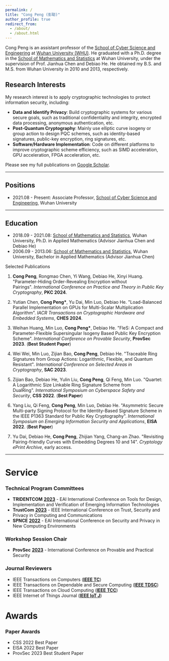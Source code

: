 ```yaml
---
permalink: /
title: "Cong Peng (彭聪)"
author_profile: true
redirect_from: 
  - /about/
  - /about.html
---
```


Cong Peng is an assistant professor of the [School of Cyber Science and Engineering](https://cse.whu.edu.cn/) at [Wuhan University (WHU)](https://en.whu.edu.cn/). He graduated with a Ph.D. degree in the [School of Mathematics and Statistics](https://maths.whu.edu.cn/) at Wuhan University, under the supervision of Prof. Jianhua Chen and Debiao He. He obtained my B.S. and M.S. from Wuhan University in 2010 and 2013, respectively.

## Research Interests

My research interest is to apply cryptographic technologies to protect information security, including:
 - **Data and Identify Privacy**: Build cryptographic systems for various secure goals, such as traditional confidentiality and integrity, encrypted data processing, anonymous authentication, etc.
 - **Post-Quantum Cryptography**: Mainly use elliptic curve isogeny or group action to design PQC schemes, such as identity-based signatures, public-key encryption, ring signatures, etc.
 - **Software/Hardware Implementation**: Code on different platforms to improve cryptographic scheme efficiency, such as SIMD acceleration, GPU acceleration, FPGA acceleration, etc.

Please see my full publications on  [‪Google Scholar](https://scholar.google.com/citations?user=iUdr3DIAAAAJ&hl=zh-CN).

---
## Positions

- 2021.08 - Present: Associate Professor, [School of Cyber Science and Engineering](https://cse.whu.edu.cn/), Wuhan University

---
## Education

- 2018.09 - 2021.08: [School of Mathematics and Statistics](https://maths.whu.edu.cn/), Wuhan University, Ph.D. in Applied Mathematics (Advisor Jianhua Chen and Debiao He)
- 2006.09 - 2013.06: [School of Mathematics and Statistics](https://maths.whu.edu.cn/), Wuhan University, Bachelor in Applied Mathematics (Advisor Jianhua Chen)

Selected Publications

1. **Cong Peng**, Rongmao Chen, Yi Wang, Debiao He, Xinyi Huang. "Parameter-Hiding Order-Revealing Encryption without Pairings". _International Conference on Practice and Theory in Public Key Cryptography_, **PKC 2024**.

2. Yutian Chen, **Cong Peng\***, Yu Dai, Min Luo, Debiao He. "Load-Balanced Parallel Implementation on GPUs for Multi-Scalar Multiplication Algorithm". _IACR Transactions on Cryptographic Hardware and Embedded Systems_, **CHES 2024**.

3. Weihan Huang, Min Luo, **Cong Peng\***, Debiao He. "FleS: A Compact and Parameter-Flexible Supersingular Isogeny Based Public Key Encryption Scheme". _International Conference on Provable Security_, **ProvSec 2023**. (**Best Student Paper**)

4. Wei Wei, Min Luo, Zijian Bao, **Cong Peng**, Debiao He. "Traceable Ring Signatures from Group Actions: Logarithmic, Flexible, and Quantum Resistant". _International Conference on Selected Areas in Cryptography_, **SAC 2023**.

5. Zijian Bao, Debiao He, Yulin Liu, **Cong Peng**, Qi Feng, Min Luo. "Quartet: A Logarithmic Size Linkable Ring Signature Scheme from DualRing". _International Symposium on Cyberspace Safety and Security_, **CSS 2022**. (**Best Paper**)

6. Yang Liu, Qi Feng, **Cong Peng**, Min Luo, Debiao He. "Asymmetric Secure Multi-party Signing Protocol for the Identity-Based Signature Scheme in the IEEE P1363 Standard for Public Key Cryptography". _International Symposium on Emerging Information Security and Applications_, **EISA 2022**. (**Best Paper**)

7. Yu Dai, Debiao He, **Cong Peng**, Zhijian Yang, Chang-an Zhao. "Revisiting Pairing-friendly Curves with Embedding Degrees 10 and 14". _Cryptology ePrint Archive_, early access.

---
# Service


### Technical Program Committees

- **TRIDENTCOM** [**2023**](https://tridentcom.eai-conferences.org/2023/) - EAI International Conference on Tools for Design, Implementation and Verification of Emerging Information Technologies
- **TrustCom** [**2023**](https://hpcn.exeter.ac.uk/trustcom2023/index.php) - IEEE International Conference on Trust, Security and Privacy in Computing and Communications
- **SPNCE** [**2022**](https://spnce.eai-conferences.org/2022/) - EAI International Conference on Security and Privacy in New Computing Environments

### Workshop Session Chair

- **ProvSec** [**2023**](https://provsec2023.github.io/ProvSec2023/#) - International Conference on Provable and Practical Security

### Journal Reviewers

- IEEE Transactions on Computers ([**IEEE TC**](https://ieeexplore.ieee.org/xpl/RecentIssue.jsp?punumber=12))
- IEEE Transactions on Dependable and Secure Computing ([**IEEE TDSC**](https://ieeexplore.ieee.org/xpl/RecentIssue.jsp?punumber=8858))
- IEEE Transactions on Cloud Computing ([**IEEE TCC**](https://ieeexplore.ieee.org/xpl/RecentIssue.jsp?punumber=6245519))
- IEEE Internet of Things Journal ([**IEEE IoT J**](https://ieeexplore.ieee.org/xpl/RecentIssue.jsp?punumber=6488907))


# Awards

### Paper Awards

 - CSS 2022 Best Paper
 - EISA 2022 Best Paper
 - ProvSec 2023 Best Student Paper
